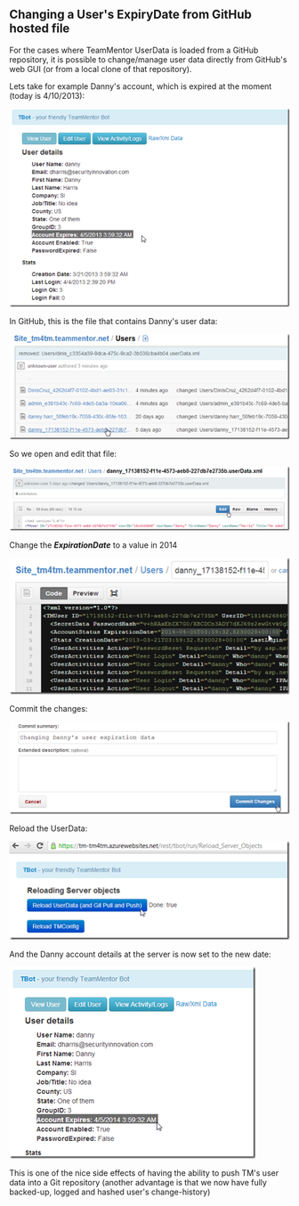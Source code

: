 ## Changing a User's ExpiryDate from GitHub hosted file

For the cases where TeamMentor UserData is loaded from a GitHub repository, it is possible to change/manage user data directly from GitHub's web GUI (or from a local clone of that repository).

Lets take for example Danny's account, which is expired at the moment (today is 4/10/2013):

![](images/changing-users-1.png)

In GitHub, this is the file that contains Danny's user data:

![](images/changing-users-2.png)

So we open and edit that file:

![](images/changing-users-3.png)

Change the **_ExpirationDate_** to a value in 2014

![](images/changing-users-4.png)

Commit the changes:

![](images/changing-users-5.png)

Reload the UserData:

![](images/changing-users-6.png)

And the Danny account details at the server is now set to the new date:

![](images/changing-users-7.png)

This is one of the nice side effects of having the ability to push TM's user data into a Git repository (another advantage is that we now have fully backed-up, logged and hashed user's change-history)
